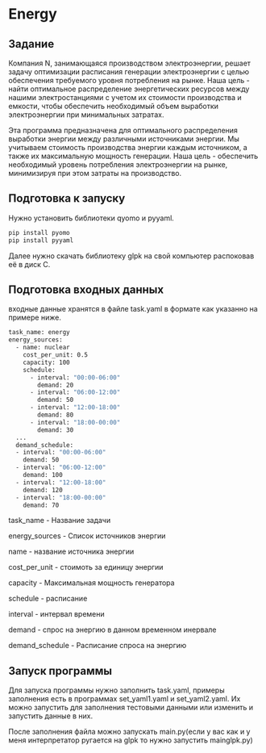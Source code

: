 # Energy

## Задание

Компания N, занимающаяся производством электроэнергии, решает задачу оптимизации расписания генерации электроэнергии с целью обеспечения требуемого уровня потребления на рынке. Наша цель - найти оптимальное распределение энергетических ресурсов между нашими электростанциями с учетом их стоимости производства и емкости, чтобы обеспечить необходимый объем выработки электроэнергии при минимальных затратах.

Эта программа предназначена для оптимального распределения выработки энергии между различными источниками энергии. Мы учитываем стоимость производства энергии каждым источником, а также их максимальную мощность генерации. Наша цель - обеспечить необходимый уровень потребления электроэнергии на рынке, минимизируя при этом затраты на производство.

## Подготовка к запуску

Нужно установить библиотеки qyomo и pyyaml.

```sh
pip install pyomo
pip install pyyaml
```

Далее нужно скачать библиотеку glpk на свой компьютер распоковав её в диск C.

## Подготовка входных данных

входные данные хранятся в файле task.yaml в формате как указанно на примере ниже.

```sh
task_name: energy
energy_sources:
  - name: nuclear
    cost_per_unit: 0.5
    capacity: 100
    schedule:
      - interval: "00:00-06:00"
        demand: 20
      - interval: "06:00-12:00"
        demand: 50
      - interval: "12:00-18:00"
        demand: 80
      - interval: "18:00-00:00"
        demand: 30
  ...
  demand_schedule:
  - interval: "00:00-06:00"
    demand: 50
  - interval: "06:00-12:00"
    demand: 100
  - interval: "12:00-18:00"
    demand: 120
  - interval: "18:00-00:00"
    demand: 70
```

task_name - Название задачи

energy_sources - Список источников энергии

name - название источника энергии

cost_per_unit - стоимоть за единицу энергии

capacity - Максимальная мощность генератора

schedule - расписание

interval - интервал времени

demand - спрос на энергию в данном временном инервале

demand_schedule - Расписание спроса на энергию

## Запуск программы

Для запуска программы нужно заполнить task.yaml, примеры заполнения есть в программах set_yaml1.yaml и set_yaml2.yaml.
Их можно запустить для заполнения тестовыми данными или изменить и запустить данные в них.

После заполнения файла можно запускать main.py(если у вас как и у меня интерпретатор ругается на glpk то нужно запустить mainglpk.py)